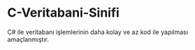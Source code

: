 # C-Veritabani-Sinifi
C# ile veritabanı işlemlerinin daha kolay ve az kod ile yapılması amaçlanmıştır.

